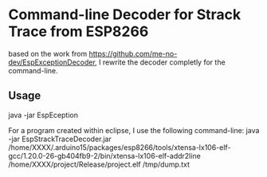 # Command-line Decoder for Strack Trace from ESP8266

based on the work from https://github.com/me-no-dev/EspExceptionDecoder, 
I rewrite the decoder completly for the command-line.

## Usage
java -jar EspEception <Path to xtensa-lx106-elf-addr2line> <Elf-File> <Dump of Exception>

For a program created within eclipse, I use the following command-line:
java -jar EspStrackTraceDecoder.jar /home/XXXX/.arduino15/packages/esp8266/tools/xtensa-lx106-elf-gcc/1.20.0-26-gb404fb9-2/bin/xtensa-lx106-elf-addr2line /home/XXXX/project/Release/project.elf /tmp/dump.txt
